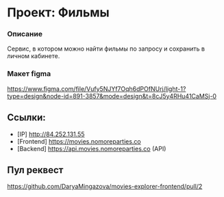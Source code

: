 # Проект: Фильмы
### Описание
Сервис, в котором можно найти фильмы по запросу и сохранить в личном кабинете.

### Макет figma
https://www.figma.com/file/Vufy5NJYf7Oqh6dPOfNUrj/light-1?type=design&node-id=891-3857&mode=design&t=8cJ5y4RHu41CaMSj-0

## Ссылки:
- [IP] http://84.252.131.55
- [Frontend]  https://movies.nomoreparties.co
- [Backend]  https://api.movies.nomoreparties.co (API)

## Пул реквест
https://github.com/DaryaMingazova/movies-explorer-frontend/pull/2

